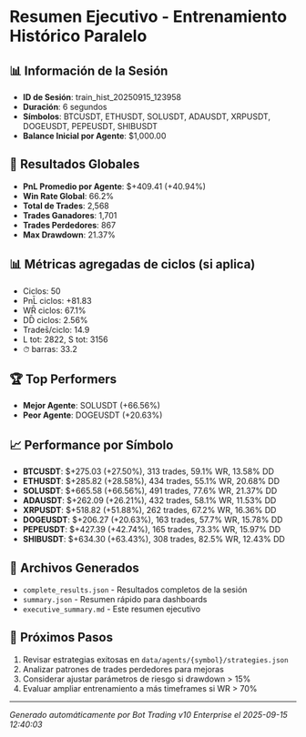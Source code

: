 # Resumen Ejecutivo - Entrenamiento Histórico Paralelo

## 📊 Información de la Sesión
- **ID de Sesión**: train_hist_20250915_123958
- **Duración**: 6 segundos
- **Símbolos**: BTCUSDT, ETHUSDT, SOLUSDT, ADAUSDT, XRPUSDT, DOGEUSDT, PEPEUSDT, SHIBUSDT
- **Balance Inicial por Agente**: $1,000.00

## 🎯 Resultados Globales
- **PnL Promedio por Agente**: $+409.41 (+40.94%)
- **Win Rate Global**: 66.2%
- **Total de Trades**: 2,568
- **Trades Ganadores**: 1,701
- **Trades Perdedores**: 867
- **Max Drawdown**: 21.37%

## 📊 Métricas agregadas de ciclos (si aplica)
- Ciclos: 50
- PnL̄ ciclos: +81.83
- WR̄ ciclos: 67.1%
- DD̄ ciclos: 2.56%
- Trades̄/ciclo: 14.9
- L tot: 2822, S tot: 3156
- ⏱̄ barras: 33.2


## 🏆 Top Performers
- **Mejor Agente**: SOLUSDT (+66.56%)
- **Peor Agente**: DOGEUSDT (+20.63%)

## 📈 Performance por Símbolo
- **BTCUSDT**: $+275.03 (+27.50%), 313 trades, 59.1% WR, 13.58% DD
- **ETHUSDT**: $+285.82 (+28.58%), 434 trades, 55.1% WR, 20.68% DD
- **SOLUSDT**: $+665.58 (+66.56%), 491 trades, 77.6% WR, 21.37% DD
- **ADAUSDT**: $+262.09 (+26.21%), 432 trades, 58.1% WR, 11.53% DD
- **XRPUSDT**: $+518.82 (+51.88%), 262 trades, 67.2% WR, 16.36% DD
- **DOGEUSDT**: $+206.27 (+20.63%), 163 trades, 57.7% WR, 15.78% DD
- **PEPEUSDT**: $+427.39 (+42.74%), 165 trades, 73.3% WR, 15.97% DD
- **SHIBUSDT**: $+634.30 (+63.43%), 308 trades, 82.5% WR, 12.43% DD

## 📁 Archivos Generados
- `complete_results.json` - Resultados completos de la sesión
- `summary.json` - Resumen rápido para dashboards
- `executive_summary.md` - Este resumen ejecutivo

## 🎯 Próximos Pasos
1. Revisar estrategias exitosas en `data/agents/{symbol}/strategies.json`
2. Analizar patrones de trades perdedores para mejoras
3. Considerar ajustar parámetros de riesgo si drawdown > 15%
4. Evaluar ampliar entrenamiento a más timeframes si WR > 70%

---
*Generado automáticamente por Bot Trading v10 Enterprise el 2025-09-15 12:40:03*
